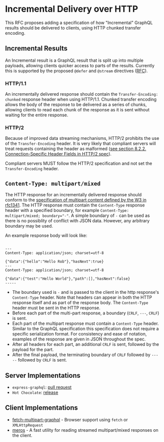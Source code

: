 # Incremental Delivery over HTTP

This RFC proposes adding a specification of how "Incremental" GraphQL results should be delivered to clients, using HTTP chunked transfer encoding.

## Incremental Results

An Incremental result is a GraphQL result that is split up into multiple payloads, allowing clients quicker access to parts of the results. Currently this is supported by the proposed `@defer` and `@stream` directives ([RFC](https://github.com/graphql/graphql-spec/blob/master/rfcs/DeferStream.md)).

### HTTP/1.1

An incrementally delivered response should contain the `Transfer-Encoding: chunked` response header when using HTTP/1.1. Chunked transfer encoding allows the body of the response to be delivered as a series of chunks, allowing clients to read each chunk of the response as it is sent without waiting for the entire response.

### HTTP/2

Because of improved data streaming mechanisms, HTTP/2 prohibits the use of the `Transfer-Encoding` header. It is very likely that compliant servers will treat requests containing the header as malformed ([see section 8.2.2. Connection-Specific Header Fields in HTTP/2 spec](https://datatracker.ietf.org/doc/html/rfc9113#section-8.1)).

Compliant servers MUST follow the HTTP/2 specification and not set the `Transfer-Encoding` header.

## `Content-Type: multipart/mixed`

The HTTP response for an incrementally delivered response should conform to the [specification of multipart content defined by the W3 in rfc1341](https://www.w3.org/Protocols/rfc1341/7_2_Multipart.html). The HTTP response must contain the `Content-Type` response header with a specified boundary, for example `Content-Type: multipart/mixed; boundary="-"`. A simple boundary of `-` can be used as there is no possiblity of conflict with JSON data. However, any arbitrary boundary may be used.

An example response body will look like:

```

---
Content-Type: application/json; charset=utf-8

{"data":{"hello":"Hello Rob"},"hasNext":true}
---
Content-Type: application/json; charset=utf-8

{"data":{"test":"Hello World"},"path":[],"hasNext":false}
-----
```
* The boundary used is `-` and is passed to the client in the http response's `Content-Type` header. Note that headers can appear in both the HTTP response itself and as part of the response body. The `Content-Type` header must be sent in the HTTP response.
* Before each part of the multi-part response, a boundary (`CRLF`, `---`, `CRLF`) is sent.
* Each part of the multipart response must contain a `Content-Type` header. Similar to the GraphQL specification this specification does not require a specific serialization format. For consistency and ease of notation, examples of the response are given in JSON throughout the spec.
* After all headers for each part, an additional `CRLF` is sent, followed by the payload for the part.
* After the final payload, the terminating boundary of `CRLF` followed by `-----` followed by `CRLF` is sent.

## Server Implementations
* `express-graphql`: [pull request](https://github.com/graphql/express-graphql/pull/583)
* `Hot Chocolate`: [release](https://github.com/ChilliCream/hotchocolate/releases/tag/11.0.0-preview.146)

## Client Implementations
* [fetch-multipart-graphql](https://github.com/relay-tools/fetch-multipart-graphql) - Browser support using `fetch` or `XMLHttpRequest`
* [meros](https://github.com/maraisr/meros) - A fast utility for reading streamed multipart/mixed responses on the client.
